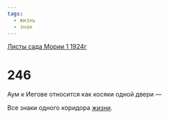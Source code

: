 ```yaml
---
tags:
  - жизнь
  - знак
---
```


[Листы сада Мории 1 1924г](/agni/1924)

# 246
Аум к Иегове относится как косяки одной двери —    

Все знаки одного коридора [жизни](/tag/#жизнь).   

